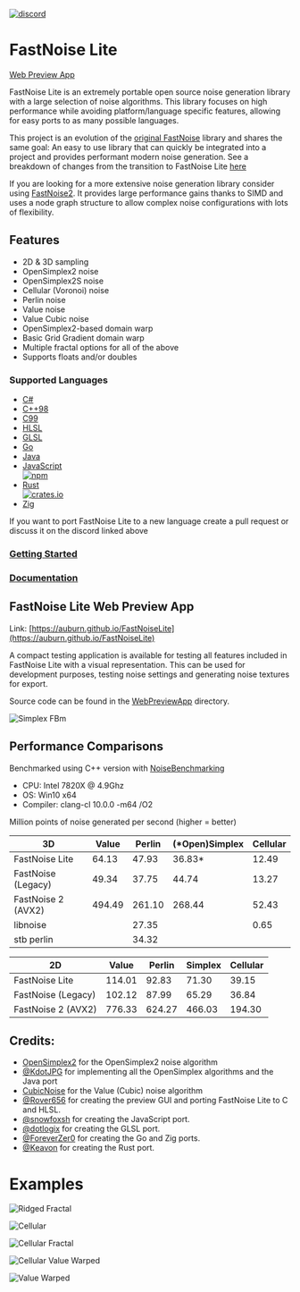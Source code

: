 [![discord](https://img.shields.io/discord/703636892901441577?logo=discord "Discord")](https://discord.gg/SHVaVfV)

# FastNoise Lite

[Web Preview App](https://auburn.github.io/FastNoiseLite)

FastNoise Lite is an extremely portable open source noise generation library with a large selection of noise algorithms. This library focuses on high performance while avoiding platform/language specific features, allowing for easy ports to as many possible languages.

This project is an evolution of the [original FastNoise](https://github.com/Auburn/FastNoiseLite/tree/FastNoise-Legacy) library and shares the same goal: An easy to use library that can quickly be integrated into a project and provides performant modern noise generation. See a breakdown of changes from the transition to FastNoise Lite [here](https://github.com/Auburn/FastNoiseLite/pull/49)

If you are looking for a more extensive noise generation library consider using [FastNoise2](https://github.com/Auburn/FastNoise2). It provides large performance gains thanks to SIMD and uses a node graph structure to allow complex noise configurations with lots of flexibility.

## Features

- 2D & 3D sampling
- OpenSimplex2 noise
- OpenSimplex2S noise
- Cellular (Voronoi) noise
- Perlin noise
- Value noise
- Value Cubic noise
- OpenSimplex2-based domain warp
- Basic Grid Gradient domain warp
- Multiple fractal options for all of the above
- Supports floats and/or doubles

### Supported Languages

- [C#](/CSharp/)
- [C++98](/Cpp/)
- [C99](/C/)
- [HLSL](/HLSL/)
- [GLSL](/GLSL/)
- [Go](/Go/)
- [Java](/Java/)
- [JavaScript](/JavaScript/)  
  [![npm](https://img.shields.io/npm/v/fastnoise-lite?logo=npm "npm")](https://www.npmjs.com/package/fastnoise-lite)
- [Rust](/Rust/)  
  [![crates.io](https://img.shields.io/crates/v/fastnoise-lite?logo=rust "crates.io")](https://crates.io/crates/fastnoise-lite)
- [Zig](/Zig/)

If you want to port FastNoise Lite to a new language create a pull request or discuss it on the discord linked above

### [Getting Started](https://github.com/Auburn/FastNoiseLite/wiki#getting-started)
### [Documentation](https://github.com/Auburn/FastNoiseLite/wiki/Documentation)

## FastNoise Lite Web Preview App

Link: [https://auburn.github.io/FastNoiseLite](https://auburn.github.io/FastNoiseLite)

A compact testing application is available for testing all features included in FastNoise Lite with a visual representation. This can be used for development purposes, testing noise settings and generating noise textures for export.

Source code can be found in the [WebPreviewApp](/WebPreviewApp/) directory.

![Simplex FBm](https://user-images.githubusercontent.com/1349548/275292148-242e95c7-94e7-4801-bc4a-d683a8822382.png)

## Performance Comparisons

Benchmarked using C++ version with [NoiseBenchmarking](https://github.com/Auburn/NoiseBenchmarking)

- CPU: Intel 7820X @ 4.9Ghz
- OS: Win10 x64
- Compiler: clang-cl 10.0.0 -m64 /O2

Million points of noise generated per second (higher = better)

| 3D                 | Value  | Perlin | (*Open)Simplex | Cellular |
|--------------------|--------|--------|----------------|----------|
| FastNoise Lite     | 64.13  | 47.93  | 36.83*         | 12.49    |
| FastNoise (Legacy) | 49.34  | 37.75  | 44.74          | 13.27    |
| FastNoise 2 (AVX2) | 494.49 | 261.10 | 268.44         | 52.43    |
| libnoise           |        | 27.35  |                | 0.65     |
| stb perlin         |        | 34.32  |                |          |

| 2D                 | Value  | Perlin | Simplex | Cellular |
|--------------------|--------|--------|---------|----------|
| FastNoise Lite     | 114.01 | 92.83  | 71.30   | 39.15    |
| FastNoise (Legacy) | 102.12 | 87.99  | 65.29   | 36.84    |
| FastNoise 2 (AVX2) | 776.33 | 624.27 | 466.03  | 194.30   |

## Credits:

- [OpenSimplex2](https://github.com/KdotJPG/OpenSimplex2) for the OpenSimplex2 noise algorithm
- [@KdotJPG](https://github.com/KdotJPG) for implementing all the OpenSimplex algorithms and the Java port
- [CubicNoise](https://github.com/jobtalle/CubicNoise) for the Value (Cubic) noise algorithm
- [@Rover656](https://github.com/Rover656) for creating the preview GUI and porting FastNoise Lite to C and HLSL.
- [@snowfoxsh](https://github.com/snowfoxsh) for creating the JavaScript port.
- [@dotlogix](https://github.com/dotlogix) for creating the GLSL port.
- [@ForeverZer0](https://github.com/ForeverZer0) for creating the Go and Zig ports.
- [@Keavon](https://github.com/Keavon) for creating the Rust port.

# Examples

![Ridged Fractal](https://user-images.githubusercontent.com/1349548/275292765-498f804b-96f8-4187-860f-7d6c49f6fc88.png)

![Cellular](https://user-images.githubusercontent.com/1349548/275292225-4e5a0379-834d-4e6e-ab2d-2c0e8e2ee209.png)

![Cellular Fractal](https://user-images.githubusercontent.com/1349548/275292294-ebb3bb00-757f-46c3-9e18-3bdc73f96719.png)

![Cellular Value Warped](https://user-images.githubusercontent.com/1349548/275292149-42a42aa7-d1b1-4c2f-856f-02fd80e84c78.png)

![Value Warped](https://user-images.githubusercontent.com/1349548/275293046-724b3aa4-1a6f-4b08-b421-8d32b6a69311.png)
